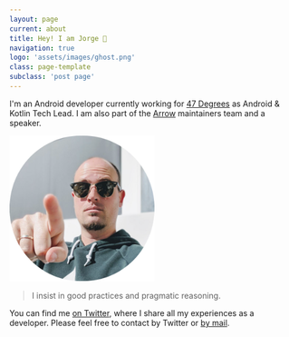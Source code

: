 ```yaml
---
layout: page
current: about
title: Hey! I am Jorge 👋
navigation: true
logo: 'assets/images/ghost.png'
class: page-template
subclass: 'post page'
---
```


I'm an Android developer currently working for [47 Degrees](https://www.47deg.com) as Android & Kotlin Tech Lead. I am also part of the [Arrow](https://arrow-kt.io) maintainers team and a speaker.

<img src="../assets/images/portrait.png" alt="My portrait pic" style="width:256px;height:256px">

> I insist in good practices and pragmatic reasoning.

You can find me [on Twitter](https://www.twitter.com/JorgeCastilloPR), where I share all my experiences as a developer.
Please feel free to contact by Twitter or [by mail](mailto:jorge.castillo.prz@gmail.com).
